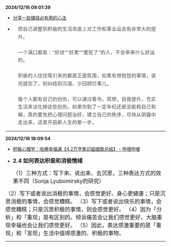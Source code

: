 
**2024/12/16 09:01:39**

- [分享一些赚钱必有用的心法](https://mp.weixin.qq.com/s/Am6c_4T9U9418PFkHXDevw)

- <section style="margin-left: 16px;margin-right: 16px;margin-bottom: 0px;line-height: 1.75em;"><span style="font-size: 15px;color: rgb(76, 76, 76);letter-spacing: 0.5px;" class="js_darkmode__26">把自己调整到积极的生活态度上对工作和事业运会有非常大的提升。</span></section><section style="margin-left: 16px;margin-right: 16px;margin-bottom: 0px;line-height: 1.75em;"><br></section><section style="margin-left: 16px;margin-right: 16px;margin-bottom: 0px;line-height: 1.75em;"><span style="font-size: 15px;color: rgb(76, 76, 76);letter-spacing: 0.5px;" class="js_darkmode__27">一个满口都是：“好烦”“好累”“要死了”的人，不会带来什么好运的。</span></section><section style="margin-left: 16px;margin-right: 16px;margin-bottom: 0px;line-height: 1.75em;"><br></section><section style="margin-left: 16px;margin-right: 16px;margin-bottom: 0px;line-height: 1.75em;"><span style="font-size: 15px;color: rgb(76, 76, 76);letter-spacing: 0.5px;" class="js_darkmode__28">积极的人往往吸引来的都是正面氛围，如果有想抱怨的事情，说完就完了，别纠结别沉溺，少回顾烂事儿。</span></section><section style="margin-left: 16px;margin-right: 16px;margin-bottom: 0px;line-height: 1.75em;"><br></section><section style="margin-left: 16px;margin-right: 16px;margin-bottom: 0px;line-height: 1.75em;"><span style="font-size: 15px;color: rgb(76, 76, 76);letter-spacing: 0.5px;" class="js_darkmode__29">每个人都有自己的创伤，可以通过看书，冥想，自我提升，充实生活来淡化掉这些创伤。如果你到了一定年纪还是没能和自己和解，真的要先把心理问题治好，建立自己的秩序，尽快从阴霾中走出来，这是开启新人生的第一步。</span></section>


---


**2024/12/16 18:09:54**

- [积极心理学：哈佛幸福课【4.2万字笔记超细致总结】 - 哔哩哔哩](https://www.bilibili.com/opus/911345069000228884)

- <p data-v-2505e99a="" data-v-5b474d2a=""><strong style="font-size:17px;" data-v-2505e99a="">2.4 如何表达积极和消极情绪</strong></p><p data-v-2505e99a="" data-v-5b474d2a=""><span style="font-size:17px;" data-v-2505e99a="">（1）三种方式：写下来、说出来、去沉思，三种表达方式的效果不同（Sonja Lyubomirsky的研究）</span><span style="font-size:17px;" data-v-2505e99a="">
</span><span style="font-size:17px;" data-v-2505e99a="">（2）写下或者说出消极的事情，会感觉更好、身心更健康；只是沉思消极的事情，会感觉糟糕。</span><span style="font-size:17px;" data-v-2505e99a="">
</span><span style="font-size:17px;" data-v-2505e99a="">（3）写下或者说出快乐的事情，会感觉糟糕；只是沉思积极的事情，则会感觉更好。</span><span style="font-size:17px;" data-v-2505e99a="">
</span><span style="font-size:17px;" data-v-2505e99a="">（4）因为「分析」和「重现」是有区别的。倾诉痛苦会让我们感觉更好，大脑重现幸福也会让我们感觉更好。</span><span style="font-size:17px;" data-v-2505e99a="">
</span><span style="font-size:17px;" data-v-2505e99a="">（5）因此，表达感激重要的是「重现」和「发现」生活中值得感激的、积极的事物。</span></p>


---

